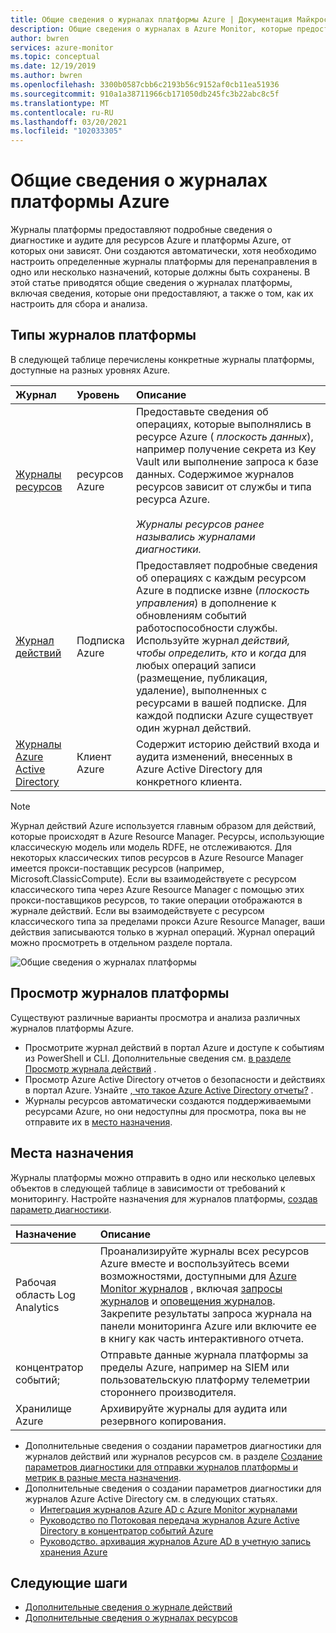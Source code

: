 ```yaml
---
title: Общие сведения о журналах платформы Azure | Документация Майкрософт
description: Общие сведения о журналах в Azure Monitor, которые предоставляют Многофункциональные и часто встречающиеся данные о работе ресурса Azure.
author: bwren
services: azure-monitor
ms.topic: conceptual
ms.date: 12/19/2019
ms.author: bwren
ms.openlocfilehash: 3300b0587cbb6c2193b56c9152af0cb11ea51936
ms.sourcegitcommit: 910a1a38711966cb171050db245fc3b22abc8c5f
ms.translationtype: MT
ms.contentlocale: ru-RU
ms.lasthandoff: 03/20/2021
ms.locfileid: "102033305"
---
```

# <a name="overview-of-azure-platform-logs"></a>Общие сведения о журналах платформы Azure
Журналы платформы предоставляют подробные сведения о диагностике и аудите для ресурсов Azure и платформы Azure, от которых они зависят. Они создаются автоматически, хотя необходимо настроить определенные журналы платформы для перенаправления в одно или несколько назначений, которые должны быть сохранены. В этой статье приводятся общие сведения о журналах платформы, включая сведения, которые они предоставляют, а также о том, как их настроить для сбора и анализа.

## <a name="types-of-platform-logs"></a>Типы журналов платформы
В следующей таблице перечислены конкретные журналы платформы, доступные на разных уровнях Azure.

| Журнал | Уровень | Описание |
|:---|:---|:---|
| [Журналы ресурсов](./resource-logs.md) | ресурсов Azure | Предоставьте сведения об операциях, которые выполнялись в ресурсе Azure ( *плоскость данных*), например получение секрета из Key Vault или выполнение запроса к базе данных. Содержимое журналов ресурсов зависит от службы и типа ресурса Azure.<br><br>*Журналы ресурсов ранее назывались журналами диагностики.*  |
| [Журнал действий](../essentials/activity-log.md) | Подписка Azure | Предоставляет подробные сведения об операциях с каждым ресурсом Azure в подписке извне (*плоскость управления*) в дополнение к обновлениям событий работоспособности службы. Используйте журнал _действий, чтобы определить,_ _кто_ и _когда_ для любых операций записи (размещение, публикация, удаление), выполненных с ресурсами в вашей подписке. Для каждой подписки Azure существует один журнал действий. |
| [Журналы Azure Active Directory](../../active-directory/reports-monitoring/overview-reports.md) | Клиент Azure |  Содержит историю действий входа и аудита изменений, внесенных в Azure Active Directory для конкретного клиента.   |

> [!NOTE]
> Журнал действий Azure используется главным образом для действий, которые происходят в Azure Resource Manager. Ресурсы, использующие классическую модель или модель RDFE, не отслеживаются. Для некоторых классических типов ресурсов в Azure Resource Manager имеется прокси-поставщик ресурсов (например, Microsoft.ClassicCompute). Если вы взаимодействуете с ресурсом классического типа через Azure Resource Manager с помощью этих прокси-поставщиков ресурсов, то такие операции отображаются в журнале действий. Если вы взаимодействуете с ресурсом классического типа за пределами прокси Azure Resource Manager, ваши действия записываются только в журнал операций. Журнал операций можно просмотреть в отдельном разделе портала.

![Общие сведения о журналах платформы](media/platform-logs-overview/logs-overview.png)




## <a name="viewing-platform-logs"></a>Просмотр журналов платформы
Существуют различные варианты просмотра и анализа различных журналов платформы Azure.

- Просмотрите журнал действий в портал Azure и доступе к событиям из PowerShell и CLI. Дополнительные сведения см. [в разделе Просмотр журнала действий](../essentials/activity-log.md#view-the-activity-log) . 
- Просмотр Azure Active Directory отчетов о безопасности и действиях в портал Azure. Узнайте [, что такое Azure Active Directory отчеты?](../../active-directory/reports-monitoring/overview-reports.md)  .
- Журналы ресурсов автоматически создаются поддерживаемыми ресурсами Azure, но они недоступны для просмотра, пока вы не отправите их в [место назначения](#destinations). 

## <a name="destinations"></a>Места назначения
Журналы платформы можно отправить в одно или несколько целевых объектов в следующей таблице в зависимости от требований к мониторингу. Настройте назначения для журналов платформы, [создав параметр диагностики](../essentials/diagnostic-settings.md).

| Назначение | Описание |
|:---|:---|
| Рабочая область Log Analytics | Проанализируйте журналы всех ресурсов Azure вместе и воспользуйтесь всеми возможностями, доступными для [Azure Monitor журналов](../logs/data-platform-logs.md) , включая [запросы журналов](../logs/log-query-overview.md) и [оповещения журналов](../alerts/alerts-log.md). Закрепите результаты запроса журнала на панели мониторинга Azure или включите ее в книгу как часть интерактивного отчета. |  |
| концентратор событий; | Отправьте данные журнала платформы за пределы Azure, например на SIEM или пользовательскую платформу телеметрии стороннего производителя.
| Хранилище Azure | Архивируйте журналы для аудита или резервного копирования. |

- Дополнительные сведения о создании параметров диагностики для журналов действий или журналов ресурсов см. в разделе [Создание параметров диагностики для отправки журналов платформы и метрик в разные места назначения](../essentials/diagnostic-settings.md). 
- Дополнительные сведения о создании параметров диагностики для журналов Azure Active Directory см. в следующих статьях.
  - [Интеграция журналов Azure AD с Azure Monitor журналами](../../active-directory/reports-monitoring/howto-integrate-activity-logs-with-log-analytics.md)
  - [Руководство по Потоковая передача журналов Azure Active Directory в концентратор событий Azure](../../active-directory/reports-monitoring/tutorial-azure-monitor-stream-logs-to-event-hub.md)
  - [Руководство. архивация журналов Azure AD в учетную запись хранения Azure](../../active-directory/reports-monitoring/quickstart-azure-monitor-route-logs-to-storage-account.md)



## <a name="next-steps"></a>Следующие шаги

* [Дополнительные сведения о журнале действий](../essentials/activity-log.md)
* [Дополнительные сведения о журналах ресурсов](./resource-logs.md)